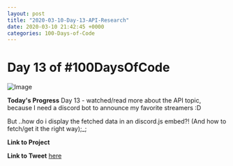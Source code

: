 ```yaml
---
layout: post
title: "2020-03-10-Day-13-API-Research"
date: 2020-03-10 21:42:45 +0000
categories: 100-Days-of-Code
---
```


# Day 13 of #100DaysOfCode
![Image](https://cdn.freecodecamp.org/platform/universal/fcc-twitter-1120X600-social-green.png)
<br/>

**Today's Progress**
Day 13 - watched/read more about the API topic, because I need a discord bot to announce my favorite streamers :D
<br/>

But ..how do i display the fetched data in an discord.js embed?! (And how to fetch/get it the right way);_;
<br/>


**Link to Project**
[]()
<br/>

**Link to Tweet**
[here](https://twitter.com/prototowb/status/1237494107821531142)

